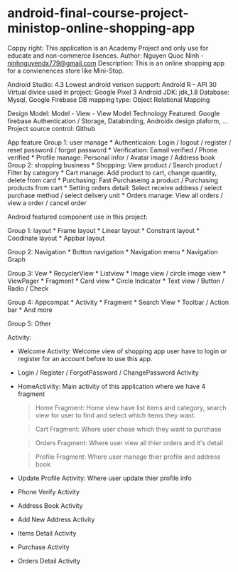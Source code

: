 # android-final-course-project-ministop-online-shopping-app

Coppy right: This application is an Academy Project and only use for educate and non-commerce lisences.
Author: Nguyen Quoc Ninh - ninhnguyendx779@gmail.com
Description: This is an online shopping app for a convienences store like Mini-Stop.

Android Studio: 4.3
Lowest android verison support: Android R - API 30
Virtual divice used in project: Google Pixel 3
Android JDK: jdk_1.8
Database: Mysql, Google Firebase
DB mapping type: Object Relational Mapping

Design Model: Model - View - View Model
Technology Featured: Google firebase Authentication / Storage, Databinding, Androidx design plaform, ...
Project source control: Github

App feature
  Group 1: user manage 
    * Authenticaion: Login / logout / register / reset password / forgot password
    * Verification: Eamail verified / Phone verified
    * Profile manage: Personal infor / Avatar image / Address book
  Group 2: shopping business 
    * Shopping: View product / Search product / Filter by category
    * Cart manage: Add product to cart, change quantity, delete from card
    * Purchasing: Fast Purchaseing a product / Purchasing products from cart
    * Setting orders detail: Select receive address / select purchase method / select delivery unit
    * Orders manage: View all orders / view a order / cancel order

Android featured component use in this project:

  Group 1: layout
    * Frame layout 
    * Linear layout 
    * Constrant layout
    * Coodinate layout
    * Appbar layout 

  Group 2: Navigation 
    * Botton navigation 
    * Navigation menu 
    * Navigation Graph 

  Group 3: Vew 
    * RecyclerView 
    * Listview 
    * Image view / circle image view
    * ViewPager 
    * Fragment 
    * Card view 
    * Circle Indicator 
    * Text view / Button /  Radio / Check

  Group 4: Appcompat 
    * Activity 
    * Fragment 
    * Search View 
    * Toolbar / Action bar
    * And more

  Group 5: Other 

Activity:
  * Welcome Activity: Welcome view of shopping app user have to login or register for an account before to use this app.
 
  * Login / Register / ForgotPassword / ChangePassword Activity
 
  * HomeActiviity: Main activity of this application where we have 4 fragment
    
    > Home Fragment: Home view have list items and category, search view for user to find and select which items they want.
    
    > Cart Fragment: Where user chose which they want to purchase
    
    > Orders Fragment: Where user view all thier orders and it's detail
    
    > Profile Fragment: Where user manage thier profile and address book
  
  * Update Profile Activity: Where user update thier profile info
  
  * Phone Verify Activity 
  
  * Address Book Activity
  
  * Add New Address Activity
  
  * Items Detail Activity 
  
  * Purchase Activity
  
  * Orders Detail Activity 
  
